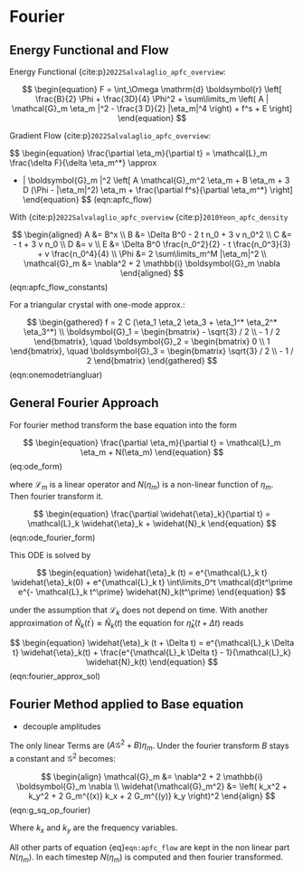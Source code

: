 # Fourier

## Energy Functional and Flow

Energy Functional {cite:p}`2022Salvalaglio_apfc_overview`:

$$
\begin{equation}
    F = \int_\Omega \mathrm{d} \boldsymbol{r} \left[
        \frac{B}{2} \Phi + \frac{3D}{4} \Phi^2 +
        \sum\limits_m \left(
            A | \mathcal{G}_m \eta_m |^2 - \frac{3 D}{2} |\eta_m|^4
        \right)
        + f^s + E
    \right]
\end{equation}
$$

Gradient Flow {cite:p}`2022Salvalaglio_apfc_overview`:

$$
\begin{equation}
\frac{\partial \eta_m}{\partial t} = \mathcal{L}_m \frac{\delta F}{\delta \eta_m^*} \approx
- | \boldsymbol{G}_m |^2 \left[
    A \mathcal{G}_m^2 \eta_m + B \eta_m + 3 D (\Phi - |\eta_m|^2) \eta_m + \frac{\partial f^s}{\partial \eta_m^*}
\right]
\end{equation}
$$ (eqn:apfc_flow)

With {cite:p}`2022Salvalaglio_apfc_overview` {cite:p}`2010Yeon_apfc_density`

$$
\begin{aligned}
A &= B^x \\
B &= \Delta B^0 - 2 t n_0 + 3 v n_0^2 \\
C &= - t + 3 v n_0 \\
D &= v \\
E &= \Delta B^0 \frac{n_0^2}{2} - t \frac{n_0^3}{3} + v \frac{n_0^4}{4} \\
\Phi &= 2 \sum\limits_m^M |\eta_m|^2 \\
\mathcal{G}_m &= \nabla^2 + 2 \mathbb{i} \boldsymbol{G}_m \nabla
\end{aligned}
$$ (eqn:apfc_flow_constants)

For a triangular crystal with one-mode approx.:

$$
\begin{gathered}
f = 2 C (\eta_1 \eta_2 \eta_3 + \eta_1^* \eta_2^* \eta_3^*) \\
\boldsymbol{G}_1 = \begin{bmatrix} - \sqrt{3} / 2 \\ - 1 / 2 \end{bmatrix}, \quad
\boldsymbol{G}_2 = \begin{bmatrix} 0 \\ 1 \end{bmatrix}, \quad
\boldsymbol{G}_3 = \begin{bmatrix} \sqrt{3} / 2 \\ - 1 / 2 \end{bmatrix}
\end{gathered}
$$ (eqn:onemodetriangluar)

## General Fourier Approach

For fourier method transform the base equation into the form

$$
\begin{equation}
\frac{\partial \eta_m}{\partial t} = \mathcal{L}_m \eta_m + N(\eta_m)
\end{equation}
$$ (eq:ode_form)

where $\mathcal{L}_m$ is a linear operator and $N(\eta_m)$ is a non-linear function of $\eta_m$.
Then fourier transform it.

$$
\begin{equation}
\frac{\partial \widehat{\eta}_k}{\partial t} = \mathcal{L}_k \widehat{\eta}_k + \widehat{N}_k
\end{equation}
$$ (eqn:ode_fourier_form)

This ODE is solved by

$$
\begin{equation}
\widehat{\eta}_k (t) = e^{\mathcal{L}_k t} \widehat{\eta}_k(0) + e^{\mathcal{L}_k t}
\int\limits_0^t \mathcal{d}t^\prime e^{- \mathcal{L}_k t^\prime} \widehat{N}_k(t^\prime)
\end{equation}
$$

under the assumption that $\mathcal{L}_k$ does not depend on time. With another approximation of
$\widehat{N}_k(t^\prime) \approx \widehat{N}_k(t)$ the equation for $\widehat{\eta}_k (t + \Delta t)$ reads

$$
\begin{equation}
\widehat{\eta}_k (t + \Delta t) =
e^{\mathcal{L}_k \Delta t} \widehat{\eta}_k(t) +
\frac{e^{\mathcal{L}_k \Delta t} - 1}{\mathcal{L}_k} \widehat{N}_k(t)
\end{equation}
$$ (eqn:fourier_approx_sol)

## Fourier Method applied to Base equation

- decouple amplitudes

The only linear Terms are $(A \mathcal{G}^2 + B)\eta_m$. Under the fourier transform $B$ stays a constant and $\mathcal{G}^2$ becomes:

$$
\begin{align}
\mathcal{G}_m &= \nabla^2 + 2 \mathbb{i} \boldsymbol{G}_m \nabla \\
\widehat{\mathcal{G}_m^2} &= \left( k_x^2 + k_y^2 + 2 G_m^{(x)} k_x + 2 G_m^{(y)} k_y \right)^2
\end{align}
$$ (eqn:g_sq_op_fourier)

Where $k_x$ and $k_y$ are the frequency variables.

All other parts of equation {eq}`eqn:apfc_flow` are kept in the non linear part $N(\eta_m)$. In each timestep $N(\eta_m)$ is computed and
then fourier transformed.
